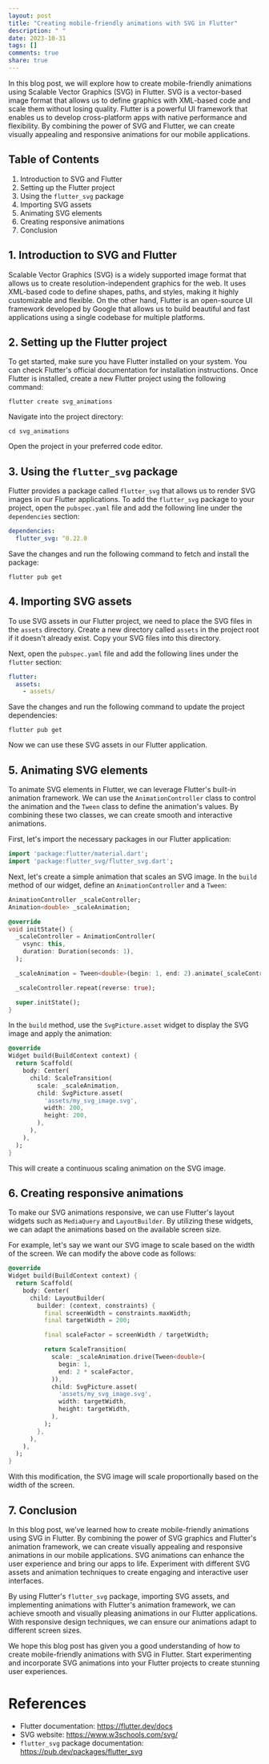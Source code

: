 ```yaml
---
layout: post
title: "Creating mobile-friendly animations with SVG in Flutter"
description: " "
date: 2023-10-31
tags: []
comments: true
share: true
---
```


In this blog post, we will explore how to create mobile-friendly animations using Scalable Vector Graphics (SVG) in Flutter. SVG is a vector-based image format that allows us to define graphics with XML-based code and scale them without losing quality. Flutter is a powerful UI framework that enables us to develop cross-platform apps with native performance and flexibility. By combining the power of SVG and Flutter, we can create visually appealing and responsive animations for our mobile applications.

## Table of Contents

1. Introduction to SVG and Flutter
2. Setting up the Flutter project
3. Using the `flutter_svg` package
4. Importing SVG assets
5. Animating SVG elements
6. Creating responsive animations
7. Conclusion

## 1. Introduction to SVG and Flutter

Scalable Vector Graphics (SVG) is a widely supported image format that allows us to create resolution-independent graphics for the web. It uses XML-based code to define shapes, paths, and styles, making it highly customizable and flexible. On the other hand, Flutter is an open-source UI framework developed by Google that allows us to build beautiful and fast applications using a single codebase for multiple platforms.

## 2. Setting up the Flutter project

To get started, make sure you have Flutter installed on your system. You can check Flutter's official documentation for installation instructions. Once Flutter is installed, create a new Flutter project using the following command:

```shell
flutter create svg_animations
```

Navigate into the project directory:

```shell
cd svg_animations
```

Open the project in your preferred code editor.

## 3. Using the `flutter_svg` package

Flutter provides a package called `flutter_svg` that allows us to render SVG images in our Flutter applications. To add the `flutter_svg` package to your project, open the `pubspec.yaml` file and add the following line under the `dependencies` section:

```yaml
dependencies:
  flutter_svg: ^0.22.0
```

Save the changes and run the following command to fetch and install the package:

```shell
flutter pub get
```

## 4. Importing SVG assets

To use SVG assets in our Flutter project, we need to place the SVG files in the `assets` directory. Create a new directory called `assets` in the project root if it doesn't already exist. Copy your SVG files into this directory.

Next, open the `pubspec.yaml` file and add the following lines under the `flutter` section:

```yaml
flutter:
  assets:
    - assets/
```

Save the changes and run the following command to update the project dependencies:

```shell
flutter pub get
```

Now we can use these SVG assets in our Flutter application.

## 5. Animating SVG elements

To animate SVG elements in Flutter, we can leverage Flutter's built-in animation framework. We can use the `AnimationController` class to control the animation and the `Tween` class to define the animation's values. By combining these two classes, we can create smooth and interactive animations.

First, let's import the necessary packages in our Flutter application:

```dart
import 'package:flutter/material.dart';
import 'package:flutter_svg/flutter_svg.dart';
```

Next, let's create a simple animation that scales an SVG image. In the `build` method of our widget, define an `AnimationController` and a `Tween`:

```dart
AnimationController _scaleController;
Animation<double> _scaleAnimation;

@override
void initState() {
  _scaleController = AnimationController(
    vsync: this,
    duration: Duration(seconds: 1),
  );

  _scaleAnimation = Tween<double>(begin: 1, end: 2).animate(_scaleController);

  _scaleController.repeat(reverse: true);

  super.initState();
}
```

In the `build` method, use the `SvgPicture.asset` widget to display the SVG image and apply the animation:

```dart
@override
Widget build(BuildContext context) {
  return Scaffold(
    body: Center(
      child: ScaleTransition(
        scale: _scaleAnimation,
        child: SvgPicture.asset(
          'assets/my_svg_image.svg',
          width: 200,
          height: 200,
        ),
      ),
    ),
  );
}
```

This will create a continuous scaling animation on the SVG image.

## 6. Creating responsive animations

To make our SVG animations responsive, we can use Flutter's layout widgets such as `MediaQuery` and `LayoutBuilder`. By utilizing these widgets, we can adapt the animations based on the available screen size.

For example, let's say we want our SVG image to scale based on the width of the screen. We can modify the above code as follows:

```dart
@override
Widget build(BuildContext context) {
  return Scaffold(
    body: Center(
      child: LayoutBuilder(
        builder: (context, constraints) {
          final screenWidth = constraints.maxWidth;
          final targetWidth = 200;

          final scaleFactor = screenWidth / targetWidth;

          return ScaleTransition(
            scale: _scaleAnimation.drive(Tween<double>(
              begin: 1,
              end: 2 * scaleFactor,
            )),
            child: SvgPicture.asset(
              'assets/my_svg_image.svg',
              width: targetWidth,
              height: targetWidth,
            ),
          );
        },
      ),
    ),
  );
}
```

With this modification, the SVG image will scale proportionally based on the width of the screen.

## 7. Conclusion

In this blog post, we’ve learned how to create mobile-friendly animations using SVG in Flutter. By combining the power of SVG graphics and Flutter's animation framework, we can create visually appealing and responsive animations in our mobile applications. SVG animations can enhance the user experience and bring our apps to life. Experiment with different SVG assets and animation techniques to create engaging and interactive user interfaces.

By using Flutter's `flutter_svg` package, importing SVG assets, and implementing animations with Flutter's animation framework, we can achieve smooth and visually pleasing animations in our Flutter applications. With responsive design techniques, we can ensure our animations adapt to different screen sizes.

We hope this blog post has given you a good understanding of how to create mobile-friendly animations with SVG in Flutter. Start experimenting and incorporate SVG animations into your Flutter projects to create stunning user experiences.

# References

- Flutter documentation: https://flutter.dev/docs
- SVG website: https://www.w3schools.com/svg/
- `flutter_svg` package documentation: https://pub.dev/packages/flutter_svg